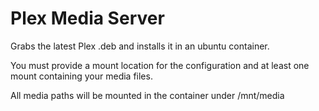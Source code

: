Plex Media Server
=================

Grabs the latest Plex .deb and installs it in an ubuntu container.

You must provide a mount location for the configuration and at least one mount containing your media files.

All media paths will be mounted in the container under /mnt/media
